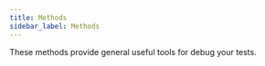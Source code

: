 ```yaml
---
title: Methods
sidebar_label: Methods
---
```


These methods provide general useful tools for debug your tests.
